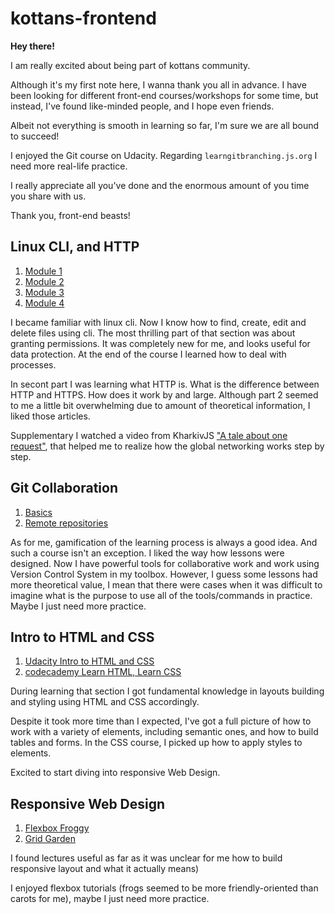 # kottans-frontend

**Hey there!**

I am really excited about being part of kottans community. 

Although it's my first note here, I wanna thank you all in advance. I have been looking for different front-end courses/workshops for some time, but instead, I've found like-minded people, and I hope even friends. 

Albeit not everything is smooth in learning so far, I'm sure we are all bound to succeed!

I enjoyed the Git course on Udacity. Regarding `learngitbranching.js.org` I need more real-life practice.

I really appreciate all you've done and the enormous amount of you time you share with us. 

Thank you, front-end beasts!

## Linux CLI, and HTTP

1.  [Module 1](/task_linux_cli/module-1.jpg)
1. [Module 2](/task_linux_cli/module-2.jpg)
1. [Module 3](/task_linux_cli/module-3.jpg)
1. [Module 4](/task_linux_cli/module-4.jpg)

I became familiar with linux cli. Now I know how to find, create, edit and delete files using cli. The most thrilling part of that section was about granting permissions. It was completely new for me, and looks useful for data protection. At the end of the course I learned how to deal with processes. 

In secont part I was learning what HTTP is. What is the difference between HTTP and HTTPS. How does it work by and large. 
Although part 2 seemed to me a little bit overwhelming due to amount  of theoretical information, I liked those articles.

Supplementary I watched a video from KharkivJS ["A tale about one request"](https://www.youtube.com/watch?v=uXXdYCd93F8&ab_channel=KharkivJSCommunity), that helped me to realize how the global networking works step by step. 

## Git Collaboration

1.  [Basics](/task_git_collaboration/git-collaboration1.jpg)
1. [Remote repositories](/task_git_collaboration/git-collaboration2.jpg)

As for me, gamification of the learning process is always a good idea. And such a course isn't an exception. I liked the way how lessons were designed. Now I have powerful tools for collaborative work and work using Version Control System in my toolbox. However, I guess some lessons had more theoretical value, I mean that there were cases when it was difficult to imagine what is the purpose to use all of the tools/commands in practice. Maybe I just need more practice.  

## Intro to HTML and CSS

1.  [Udacity Intro to HTML and CSS](/intro_to_HTML_and_CSS/udacity_html_css.jpg)
1. [codecademy Learn HTML, Learn CSS](/intro_to_HTML_and_CSS/css_html.jpg)

During learning that section I got fundamental knowledge in layouts building and styling using HTML and CSS accordingly. 

Despite it took more time than I expected, I've got a full picture of how to work with a variety of elements, including semantic ones, and how to build tables and forms. In the CSS course, I picked up how to apply styles to elements.

Excited to start diving into responsive Web Design.

## Responsive Web Design

1.  [Flexbox Froggy ](/responsive_web_design/frog.jpg)
1. [Grid Garden ](/responsive_web_design/garden.jpg)

I found lectures useful as far as it was unclear for me how to build responsive layout and what it actually means) 

I enjoyed flexbox tutorials (frogs seemed to be more friendly-oriented   than carots for me), maybe I just need more practice. 